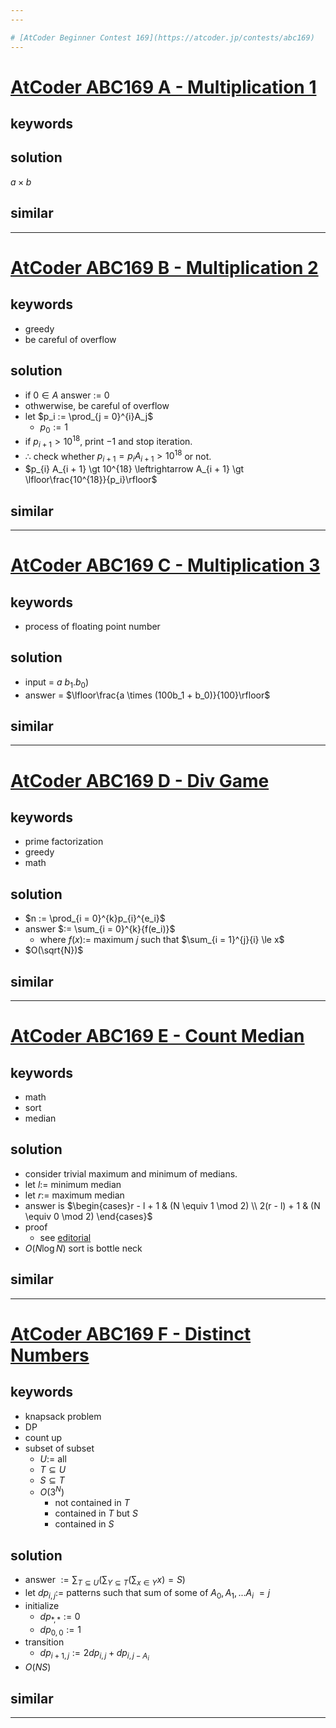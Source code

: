 ```yaml
---
---

# [AtCoder Beginner Contest 169](https://atcoder.jp/contests/abc169)
---
```



# [AtCoder ABC169 A - Multiplication 1](https://atcoder.jp/contests/abc169/tasks/abc169_a)
## keywords 
## solution
$a \times b$
## similar
---




# [AtCoder ABC169 B - Multiplication 2](https://atcoder.jp/contests/abc169/tasks/abc169_b)
## keywords 
- greedy
- be careful of overflow

## solution
- if $0 \in A$ answer := $0$
- othwerwise, be careful of overflow
- let $p_i := \prod_{j = 0}^{i}A_j$
  - $p_0 := 1$
- if $p_{i + 1} \gt 10^{18}$, print $-1$ and stop iteration.
- $\therefore$ check whether $p_{i + 1} = p_{i} A_{i + 1} \gt 10^{18}$ or not.
- $p_{i} A_{i + 1} \gt 10^{18} \leftrightarrow A_{i + 1} \gt \lfloor\frac{10^{18}}{p_i}\rfloor$


## similar
---




# [AtCoder ABC169 C - Multiplication 3 ](https://atcoder.jp/contests/abc169/tasks/abc169_c)
## keywords 
- process of floating point number

## solution
- input = $a\ b_1.b_0)$
- answer = $\lfloor\frac{a \times (100b_1 + b_0)}{100}\rfloor$

## similar
---





# [AtCoder ABC169 D - Div Game](https://atcoder.jp/contests/abc169/tasks/abc169_d)
## keywords 
- prime factorization
- greedy
- math

## solution
- $n := \prod_{i = 0}^{k}p_{i}^{e_i}$
- answer $:= \sum_{i = 0}^{k}{f(e_i)}$
  - where $f(x) :=$ maximum $j$ such that $\sum_{i = 1}^{j}{i} \le x$
- $O(\sqrt{N})$
## similar
---






# [AtCoder ABC169 E - Count Median](https://atcoder.jp/contests/abc169/tasks/abc169_e)
## keywords 
- math
- sort
- median


## solution
- consider trivial maximum and minimum of medians.
- let $l :=$ minimum median
- let $r :=$ maximum median
- answer is $\begin{cases}r - l + 1 & (N \equiv 1 \mod 2) \\ 2(r - l) + 1 & (N \equiv 0 \mod 2) \end{cases}$
- proof
  - see [editorial](https://www.youtube.com/watch?v=-fTsuyin-a8)
- $O(N\log{N})$ sort is bottle neck 

## similar
---






# [AtCoder ABC169 F - Distinct Numbers](https://atcoder.jp/contests/abc143/tasks/abc143_f)
## keywords 
- knapsack problem
- DP
- count up 
- subset of subset
  - $U :=$ all
  - $T \subseteq U$
  - $S \subseteq T$
  - $O(3^N)$
    - not contained in $T$
    - contained in $T$ but $S$
    - contained in $S$


## solution
- answer $:= \sum_{T \subseteq U}{(\sum_{Y \subseteq T}(\sum_{x \in Y}{x}) = S)}$
- let $dp_{i, j} :=$ patterns such that sum of some of $A_0, A_1, ... A_i$ $= j$
- initialize
  - $dp_{*, *} := 0$
  - $dp_{0, 0} := 1$
- transition
  - $dp_{i + 1, j} := 2dp_{i, j} + dp_{i, j - A_i}$
- $O(NS)$

## similar
---


